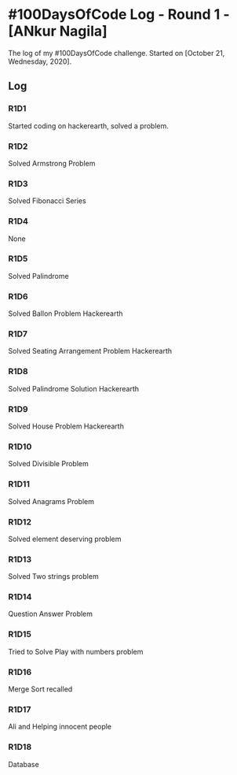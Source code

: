 # #100DaysOfCode Log - Round 1 - [ANkur Nagila]

The log of my #100DaysOfCode challenge. Started on [October 21, Wednesday, 2020].

## Log

### R1D1 
Started coding on hackerearth, solved a problem.

### R1D2
Solved Armstrong Problem

### R1D3
Solved Fibonacci Series

### R1D4
None

### R1D5
Solved Palindrome 

### R1D6
Solved Ballon Problem Hackerearth

### R1D7
Solved Seating Arrangement Problem Hackerearth

### R1D8
Solved Palindrome Solution Hackerearth


### R1D9
Solved House Problem Hackerearth


### R1D10
Solved Divisible Problem


### R1D11
Solved Anagrams Problem


### R1D12
Solved element deserving problem


### R1D13
Solved Two strings problem


### R1D14
Question Answer Problem


### R1D15
Tried to Solve Play with numbers problem


### R1D16
Merge Sort recalled


### R1D17
Ali and Helping innocent people


### R1D18
Database 
